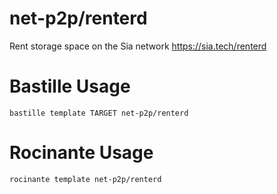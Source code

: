 # net-p2p/renterd
Rent storage space on the Sia network
https://sia.tech/renterd

# Bastille Usage
```shell
bastille template TARGET net-p2p/renterd
```

# Rocinante Usage
```shell
rocinante template net-p2p/renterd
```
